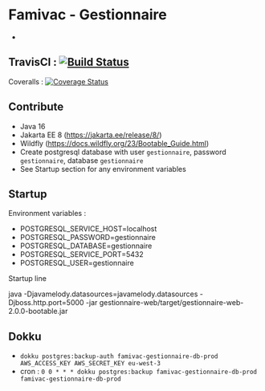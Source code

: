 # Famivac - Gestionnaire

-

TravisCI : [![Build Status](https://travis-ci.com/famivac/famivac-gestionnaire.svg?branch=master)](https://travis-ci.com/famivac/famivac-gestionnaire)
-
Coveralls : [![Coverage Status](https://coveralls.io/repos/paoesco/famivac-gestionnaire/badge.svg?branch=master&service=github)](https://coveralls.io/github/paoesco/famivac-gestionnaire?branch=master)

## Contribute

- Java 16
- Jakarta EE 8 (https://jakarta.ee/release/8/)
- Wildfly (https://docs.wildfly.org/23/Bootable_Guide.html)
- Create postgresql database with user `gestionnaire`, password `gestionnaire`,
  database `gestionnaire`
- See Startup section for any environment variables

## Startup

Environment variables :

- POSTGRESQL_SERVICE_HOST=localhost
- POSTGRESQL_PASSWORD=gestionnaire
- POSTGRESQL_DATABASE=gestionnaire
- POSTGRESQL_SERVICE_PORT=5432
- POSTGRESQL_USER=gestionnaire

Startup line

java -Djavamelody.datasources=javamelody.datasources -Djboss.http.port=5000 -jar
gestionnaire-web/target/gestionnaire-web-2.0.0-bootable.jar

## Dokku

- `dokku postgres:backup-auth famivac-gestionnaire-db-prod AWS_ACCESS_KEY AWS_SECRET_KEY eu-west-3`
- cron : `0 0 * * * dokku postgres:backup famivac-gestionnaire-db-prod famivac-gestionnaire-db-prod`